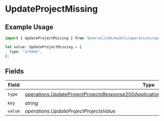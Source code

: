 # UpdateProjectMissing

## Example Usage

```typescript
import { UpdateProjectMissing } from "@vercel/sdk/models/operations/updateproject.js";

let value: UpdateProjectMissing = {
  type: "scheme",
};
```

## Fields

| Field                                                                                                                                                                                                                | Type                                                                                                                                                                                                                 | Required                                                                                                                                                                                                             | Description                                                                                                                                                                                                          |
| -------------------------------------------------------------------------------------------------------------------------------------------------------------------------------------------------------------------- | -------------------------------------------------------------------------------------------------------------------------------------------------------------------------------------------------------------------- | -------------------------------------------------------------------------------------------------------------------------------------------------------------------------------------------------------------------- | -------------------------------------------------------------------------------------------------------------------------------------------------------------------------------------------------------------------- |
| `type`                                                                                                                                                                                                               | [operations.UpdateProjectProjectsResponse200ApplicationJSONResponseBodySecurityFirewallRoutesType](../../models/operations/updateprojectprojectsresponse200applicationjsonresponsebodysecurityfirewallroutestype.md) | :heavy_check_mark:                                                                                                                                                                                                   | N/A                                                                                                                                                                                                                  |
| `key`                                                                                                                                                                                                                | *string*                                                                                                                                                                                                             | :heavy_minus_sign:                                                                                                                                                                                                   | N/A                                                                                                                                                                                                                  |
| `value`                                                                                                                                                                                                              | *operations.UpdateProjectProjectsValue*                                                                                                                                                                              | :heavy_minus_sign:                                                                                                                                                                                                   | N/A                                                                                                                                                                                                                  |